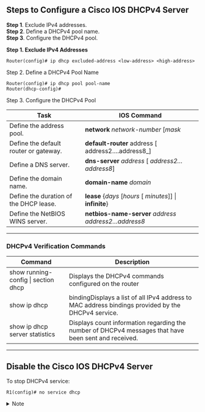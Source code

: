 ## Steps to Configure a Cisco IOS DHCPv4 Server

**Step 1**. Exclude IPv4 addresses.  
**Step 2**. Define a DHCPv4 pool name.  
**Step 3**. Configure the DHCPv4 pool.

**Step 1. Exclude IPv4 Addresses**

```text
Router(config)# ip dhcp excluded-address <low-address> <high-address>
```

Step 2. Define a DHCPv4 Pool Name

```text
Router(config)# ip dhcp pool pool-name  
Router(dhcp-config)#
```

Step 3. Configure the DHCPv4 Pool

| **Task** | **IOS Command** |
| --- | --- |
| Define the address pool. | **network** _network-number_ [_mask_ | / _prefix-length_] |
| Define the default router or gateway. | **default-router** address [ address2….address8_] |
|Define a DNS server. | **dns-server** _address_ [ _address2…address8_] |
|Define the domain name. | **domain-name** _domain_ |
|Define the duration of the DHCP lease. | **lease** {_days_ [_hours_ [ _minutes_]] \| **infinite**} |
|Define the NetBIOS WINS server. | **netbios-name-server** _address_  _address2…address8_ |

---

### DHCPv4 Verification Commands

| Command | Description | 
| --- | --- |
| show running-config \| section dhcp | Displays the DHCPv4 commands configured on the router |
| show ip dhcp | bindingDisplays a list of all IPv4 address to MAC address bindings provided by the DHCPv4 service.
| show ip dhcp server statistics | Displays count information regarding the number of DHCPv4 messages that have been sent and received.

---

## Disable the Cisco IOS DHCPv4 Server

To stop DHCPv4 service: 
```text
R1(config)# no service dhcp
```
<details>
<summary>Note</summary> 
Clearing the DHCP bindings or stopping and restarting the DHCP service may result in duplicate IP addresses being temporarily assigned on the network.
</details>